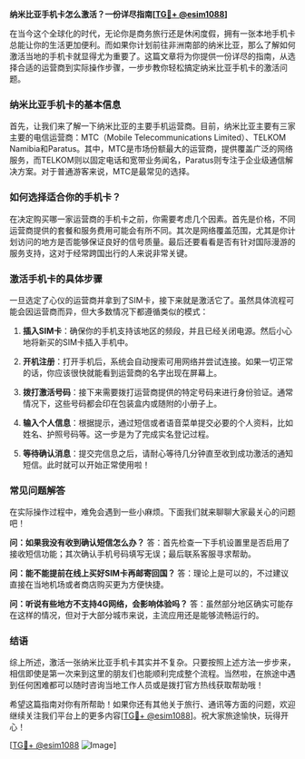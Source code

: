 **纳米比亚手机卡怎么激活？一份详尽指南[[TG💪+ @esim1088](https://t.me/s/esim1088)]**

在当今这个全球化的时代，无论你是商务旅行还是休闲度假，拥有一张本地手机卡总能让你的生活更加便利。而如果你计划前往非洲南部的纳米比亚，那么了解如何激活当地的手机卡就显得尤为重要了。这篇文章将为你提供一份详尽的指南，从选择合适的运营商到实际操作步骤，一步步教你轻松搞定纳米比亚手机卡的激活问题。

### 纳米比亚手机卡的基本信息

首先，让我们来了解一下纳米比亚的主要手机运营商。目前，纳米比亚主要有三家主要的电信运营商：MTC（Mobile Telecommunications Limited）、TELKOM Namibia和Paratus。其中，MTC是市场份额最大的运营商，提供覆盖广泛的网络服务，而TELKOM则以固定电话和宽带业务闻名，Paratus则专注于企业级通信解决方案。对于普通游客来说，MTC是最常见的选择。

### 如何选择适合你的手机卡？

在决定购买哪一家运营商的手机卡之前，你需要考虑几个因素。首先是价格，不同运营商提供的套餐和服务费用可能会有所不同。其次是网络覆盖范围，尤其是你计划访问的地方是否能够保证良好的信号质量。最后还要看看是否有针对国际漫游的服务支持，这对于经常跨国出行的人来说非常关键。

### 激活手机卡的具体步骤

一旦选定了心仪的运营商并拿到了SIM卡，接下来就是激活它了。虽然具体流程可能会因运营商而异，但大多数情况下都遵循类似的模式：

1. **插入SIM卡**：确保你的手机支持该地区的频段，并且已经关闭电源。然后小心地将新买的SIM卡插入手机中。

2. **开机注册**：打开手机后，系统会自动搜索可用网络并尝试连接。如果一切正常的话，你应该很快就能看到运营商的名字出现在屏幕上。

3. **拨打激活号码**：接下来需要拨打运营商提供的特定号码来进行身份验证。通常情况下，这些号码都会印在包装盒内或随附的小册子上。

4. **输入个人信息**：根据提示，通过短信或者语音菜单提交必要的个人资料，比如姓名、护照号码等。这一步是为了完成实名登记过程。

5. **等待确认消息**：提交完信息之后，请耐心等待几分钟直至收到成功激活的通知短信。此时就可以开始正常使用啦！

### 常见问题解答

在实际操作过程中，难免会遇到一些小麻烦。下面我们就来聊聊大家最关心的问题吧！

**问：如果我没有收到确认短信怎么办？**
答：首先检查一下手机设置里是否启用了接收短信功能；其次确认手机号码填写无误；最后联系客服寻求帮助。

**问：能不能提前在线上买好SIM卡再邮寄回国？**
答：理论上是可以的，不过建议直接在当地机场或者商店购买更为方便快捷。

**问：听说有些地方不支持4G网络，会影响体验吗？**
答：虽然部分地区确实可能存在这样的情况，但对于大部分城市来说，主流应用还是能够流畅运行的。

### 结语

综上所述，激活一张纳米比亚手机卡其实并不复杂。只要按照上述方法一步步来，相信即使是第一次来到这里的朋友们也能顺利完成整个流程。当然啦，在旅途中遇到任何困难都可以随时咨询当地工作人员或是拨打官方热线获取帮助哦！

希望这篇指南对你有所帮助！如果你还有其他关于旅行、通讯等方面的问题，欢迎继续关注我们平台上的更多内容[[TG💪+ @esim1088](https://t.me/s/esim1088)]。祝大家旅途愉快，玩得开心！

[[TG💪+ @esim1088](https://t.me/s/esim1088) ![Image](https://i.postimg.cc/4NQfJmqS/Snipaste-2025-05-13-00-14-12.png)]